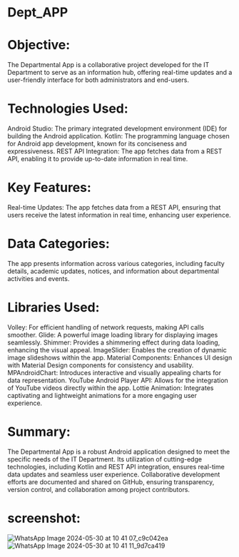 # Dept_APP

# Objective:
The Departmental App is a collaborative project developed for the IT Department to serve as an information hub, offering real-time updates and a user-friendly interface for both administrators and end-users.

# Technologies Used:
Android Studio: The primary integrated development environment (IDE) for building the Android application.
Kotlin: The programming language chosen for Android app development, known for its conciseness and expressiveness.
REST API Integration: The app fetches data from a REST API, enabling it to provide up-to-date information in real time.

# Key Features:
Real-time Updates: The app fetches data from a REST API, ensuring that users receive the latest information in real time, enhancing user experience.

# Data Categories:
The app presents information across various categories, including faculty details, academic updates, notices, and information about departmental activities and events.

# Libraries Used:
Volley: For efficient handling of network requests, making API calls smoother.
Glide: A powerful image loading library for displaying images seamlessly.
Shimmer: Provides a shimmering effect during data loading, enhancing the visual appeal.
ImageSlider: Enables the creation of dynamic image slideshows within the app.
Material Components: Enhances UI design with Material Design components for consistency and usability.
MPAndroidChart: Introduces interactive and visually appealing charts for data representation.
YouTube Android Player API: Allows for the integration of YouTube videos directly within the app.
Lottie Animation: Integrates captivating and lightweight animations for a more engaging user experience.

# Summary:
The Departmental App is a robust Android application designed to meet the specific needs of the IT Department. Its utilization of cutting-edge technologies, including Kotlin and REST API integration, ensures real-time data updates and seamless user experience. Collaborative development efforts are documented and shared on GitHub, ensuring transparency, version control, and collaboration among project contributors.

# screenshot:
![WhatsApp Image 2024-05-30 at 10 41 07_c9c042ea](https://github.com/Navinsah17/Dept_APP/assets/103503787/467f1569-9bfa-4212-b179-5de11146b7af)
![WhatsApp Image 2024-05-30 at 10 41 11_9d7ca419](https://github.com/Navinsah17/Dept_APP/assets/103503787/d89e0c9a-8a59-450b-9956-a6ae04a9f475)

